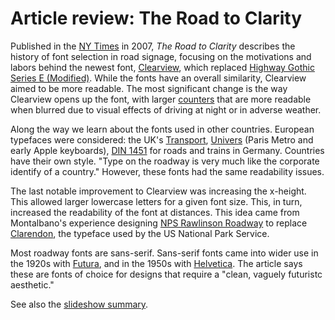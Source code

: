 # Article review: The Road to Clarity

Published in the [NY Times](http://www.nytimes.com/2007/08/12/magazine/12fonts-t.html?mcubz=3) in 2007, *The Road to Clarity* describes the history of font selection in road signage, focusing on the motivations and labors behind the newest font, [Clearview](https://en.wikipedia.org/wiki/Clearview_(typeface)), which replaced [Highway Gothic Series E (Modified)](https://en.wikipedia.org/wiki/Highway_Gothic). While the fonts have an overall similarity, Clearview aimed to be more readable. The most significant change is the way Clearview opens up the font, with larger [counters](https://typedecon.com/blogs/type-glossary/counter/) that are more readable when blurred due to visual effects of driving at night or in adverse weather.

Along the way we learn about the fonts used in other countries. European typefaces were considered: the UK's [Transport](https://en.wikipedia.org/wiki/Transport_(typeface)), [Univers](https://en.wikipedia.org/wiki/Univers) (Paris Metro and early Apple keyboards), [DIN 1451](https://en.wikipedia.org/wiki/DIN_1451) for roads and trains in Germany. Countries have their own style. "Type on the roadway is very much like the corporate identify of a country." However, these fonts had the same readability issues.

The last notable improvement to Clearview was increasing the x-height. This allowed larger lowercase letters for a given font size. This, in turn, increased the readability of the font at distances. This idea came from Montalbano's experience designing [NPS Rawlinson Roadway](https://en.wikipedia.org/wiki/NPS_Rawlinson_Roadway) to replace [Clarendon](https://en.wikipedia.org/wiki/Clarendon_(typeface)), the typeface used by the US National Park Service.

Most roadway fonts are sans-serif. Sans-serif fonts came into wider use in the 1920s with [Futura](https://en.wikipedia.org/wiki/Futura_(typeface)), and in the 1950s with [Helvetica](https://en.wikipedia.org/wiki/Helvetica). The article says these are fonts of choice for designs that require a "clean, vaguely futuristc aesthetic."

See also the [slideshow summary](http://www.nytimes.com/slideshow/2007/08/12/magazine/20070812_CLEARVIEW_index.html).
